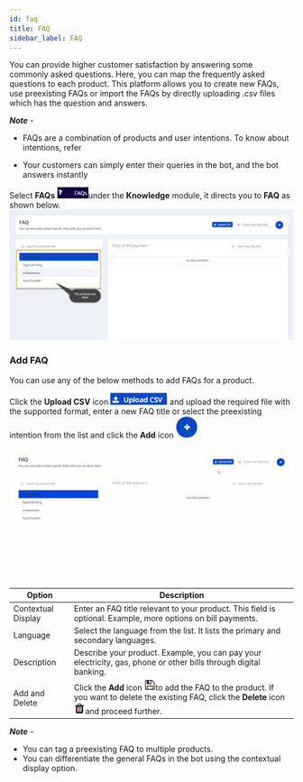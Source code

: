 ```yaml
---
id: faq
title: FAQ
sidebar_label: FAQ
---
```


You can provide higher customer satisfaction by answering some commonly asked questions. Here, you can map the frequently asked questions to each product. This platform allows you to create new FAQs, use preexisting FAQs or import the FAQs by directly uploading .csv files which has the question and answers.

***Note*** - 

- FAQs are a combination of products and user intentions. To know about intentions, refer 

[Intents]: https://cogniwide.github.io/cogniassist-docs/blog/2020/05/10/create-good-intents-version-1.0.0

- Your customers can simply enter their queries in the bot, and the bot answers instantly 

Select **FAQs** <img src="assets\CA_019.png" style="zoom:67%;" />under the **Knowledge** module, it directs you to **FAQ** as shown below.  ![](assets\CA_011.png) 

### Add FAQ

You can use any of the below methods to add FAQs for a product.

Click the **Upload CSV** icon ![](assets\CA_012.png) and upload the required file with the supported format, enter a new FAQ title or select the preexisting intention from the list and click the **Add** icon ![](assets\CA_00.png)

![](assets\cw_0121.gif) 

| Option             | Description                                                  |
| ------------------ | ------------------------------------------------------------ |
| Contextual Display | Enter an FAQ title relevant to your product. This field is optional. Example, more options on bill payments. |
| Language           | Select the language from the list. It lists the primary and secondary languages. |
| Description        | Describe your product. Example, you can pay your electricity, gas, phone or other bills through digital banking. |
| Add and Delete     | Click the **Add** icon ![](assets\CA_014.png)to add the FAQ to the product. If you want to delete the existing FAQ, click the **Delete** icon ![](assets\CA_015.png)and proceed further. |

***Note*** - 

- You can tag a preexisting FAQ to multiple products.
- You can differentiate the general FAQs in the bot using the contextual display option.